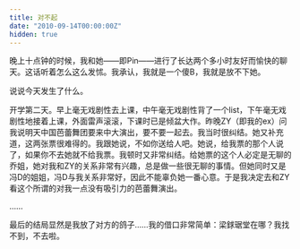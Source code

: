 ```yaml
---
title: 对不起
date: "2010-09-14T00:00:00Z"
hidden: true
---
```

晚上十点钟的时候，我和她——即Pin——进行了长达两个多小时友好而愉快的聊天。这话听着怎么这么发怵。我承认，我就是一个傻B，我就是放不下她。

说说今天发生了什么。

开学第二天。早上毫无戏剧性去上课，中午毫无戏剧性背了一个list，下午毫无戏剧性地接着上课，外面雷声滚滚，下课时已是倾盆大作。昨晚ZY（即我的ex）问我说明天中国芭蕾舞团要来中大演出，要不要一起去。我当时很纠结。她又补充道，这两张票很难得的。我跟她说，不如你送给人吧。她说，给我票的那个人说了，如果你不去她就不给我票。我顿时又非常纠结。给她票的这个人必定是无聊的乔姐，她对我和ZY的关系非常有兴趣，总是做一些很无聊的事情。但她同时又是冯D的姐姐，冯D与我关系非常好，因此不能辜负她一番心意。于是我决定去和ZY看这个所谓的对我一点没有吸引力的芭蕾舞演出。

……

最后的结局显然是我放了对方的鸽子……我的借口非常简单：梁銶琚堂在哪？我找不到，不去啦。